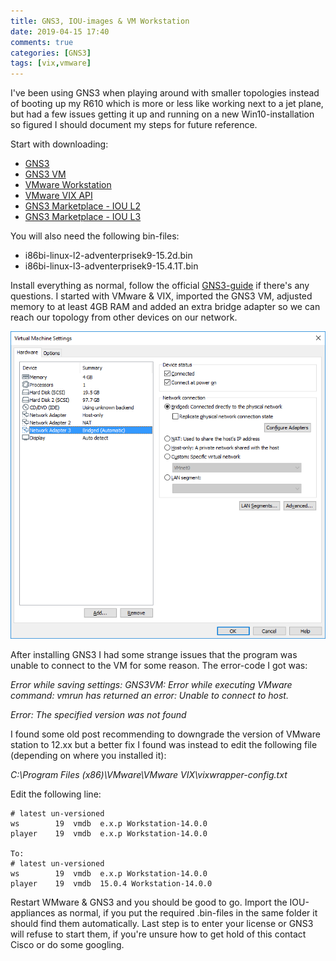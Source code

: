 ```yaml
---
title: GNS3, IOU-images & VM Workstation
date: 2019-04-15 17:40
comments: true
categories: [GNS3]
tags: [vix,vmware]
---
```

I've been using GNS3 when playing around with smaller topologies instead of booting up my R610 which is more or less like working next to a jet plane, but had a few issues getting it up and running on a new Win10-installation so figured I should document my steps for future reference.

Start with downloading:

*   [GNS3](https://www.gns3.com/software)
*   [GNS3 VM](https://www.gns3.com/software/download-vm)
*   [VMware Workstation](https://www.vmware.com/se/products/workstation-player.html)
*   [VMware VIX API](https://my.vmware.com/web/vmware/login?bmctx=4C976C546DE4E8BA7BD58B8EEADF25A5B418821E70E4480C483939EC36F11A86&contextType=external&username=string&OverrideRetryLimit=1&action=%2F&password=sercure_string&challenge_url=https%3A%2F%2Fmy.vmware.com%2Fweb%2Fvmware%2Flogin&creds=username+password&request_id=-6717584917619567700&authn_try_count=0&locale=en_US&resource_url=https%253A%252F%252Fmy.vmware.com%252Fgroup%252Fvmware%252Fdetails%253FdownloadGroup%253DPLAYER-1400-VIX1170%2526productId%253D734)
*   [GNS3 Marketplace - IOU L2](https://www.gns3.com/marketplace/appliance/iou-l2)
*   [GNS3 Marketplace - IOU L3](https://www.gns3.com/marketplace/appliance/cisco-iou-l3)

You will also need the following bin-files:

*   i86bi-linux-l2-adventerprisek9-15.2d.bin
*   i86bi-linux-l3-adventerprisek9-15.4.1T.bin

Install everything as normal, follow the official [GNS3-guide](https://docs.gns3.com/1wdfvS-OlFfOf7HWZoSXMbG58C4pMSy7vKJFiKKVResc/index.html) if there's any questions. I started with VMware & VIX, imported the GNS3 VM, adjusted memory to at least 4GB RAM and added an extra bridge adapter so we can reach our topology from other devices on our network.

![](/assets/images/2019/04/gns3vm.png)

After installing GNS3 I had some strange issues that the program was unable to connect to the VM for some reason. The error-code I got was:

_Error while saving settings: GNS3VM: Error while executing VMware command: vmrun has returned an error: Unable to connect to host._  
  
_Error: The specified version was not found_

I found some old post recommending to downgrade the version of VMware station to 12.xx but a better fix I found was instead to edit the following file (depending on where you installed it):  
  
_C:\\Program Files (x86)\\VMware\\VMware VIX\\vixwrapper-config.txt_

Edit the following line:

    # latest un-versioned
    ws        19  vmdb  e.x.p Workstation-14.0.0
    player    19  vmdb  e.x.p Workstation-14.0.0
    
    To:
    # latest un-versioned
    ws        19  vmdb  e.x.p Workstation-14.0.0
    player    19  vmdb  15.0.4 Workstation-14.0.0
    

Restart WMware & GNS3 and you should be good to go. Import the IOU-appliances as normal, if you put the required .bin-files in the same folder it should find them automatically. Last step is to enter your license or GNS3 will refuse to start them, if you're unsure how to get hold of this contact Cisco or do some googling.